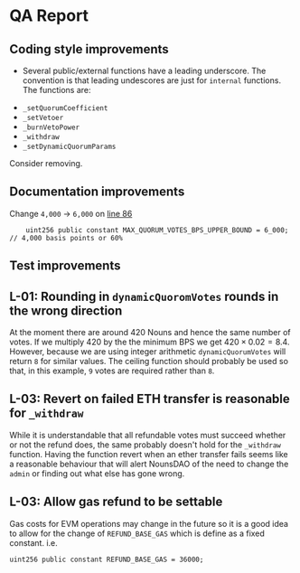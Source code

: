 # QA Report

## Coding style improvements

- Several public/external functions have a leading underscore. The convention is that leading undescores are just for `internal` functions. The functions are:

* `_setQuorumCoefficient`
* `_setVetoer`
* `_burnVetoPower`
* `_withdraw`
* `_setDynamicQuorumParams`

Consider removing.

## Documentation improvements

<!-- typos, incorrect documentation etc -->

Change `4,000` -> `6,000` on [line 86](https://github.com/code-423n4/2022-08-nounsdao/blob/45411325ec14c6d747b999a40367d3c5109b5a89/contracts/governance/NounsDAOLogicV2.sol#L86)
```solidity
    uint256 public constant MAX_QUORUM_VOTES_BPS_UPPER_BOUND = 6_000; // 4,000 basis points or 60%
```

## Test improvements

## L-01: Rounding in `dynamicQuoromVotes` rounds in the wrong direction

At the moment there are around 420 Nouns and hence the same number of votes. If we multiply 420 by the the minimum BPS we get $420 \times 0.02 = 8.4$. However, because we are using integer arithmetic `dynamicQuorumVotes` will return `8` for similar values. The ceiling function should probably be used so that, in this example, `9` votes are required rather than `8`.

## L-03: Revert on failed ETH transfer is reasonable for `_withdraw`

While it is understandable that all refundable votes must succeed whether or not the refund does, the same probably doesn't hold for the `_withdraw` function. Having the function revert when an ether transfer fails seems like a reasonable behaviour that will alert NounsDAO of the need to change the `admin` or finding out what else has gone wrong.

## L-03: Allow gas refund to be settable

Gas costs for EVM operations may change in the future so it is a good idea to allow for the change of `REFUND_BASE_GAS` which is define as a fixed constant. i.e.

```solidity
uint256 public constant REFUND_BASE_GAS = 36000;
```